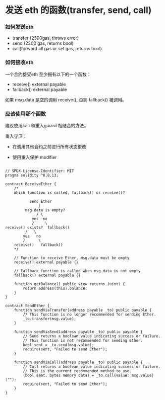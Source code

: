 # 发送 eth 的函数(transfer, send, call)

### 如何发送eth

- transfer (2300gas, throws error)
- send (2300 gas, returns bool)
- call(forward all gas or set gas, returns bool)

### 如何接收eth

一个合约接受eth 至少拥有以下的一个函数：

- receive()  external payable
- fallback() external payable



如果 msg.data 是空的调用 receive(),  否则 fallback() 被调用。

### 应该使用那个函数

建议使用call 和重入guiard 相结合的方法。

重入守卫：

- 在调用其他合约之前进行所有状态更改

- 使用重入保护 modifier

```solidity

// SPDX-License-Identifier: MIT
pragma solidity ^0.8.13;

contract ReceiveEther {
    /*
    Which function is called, fallback() or receive()?

           send Ether
               |
         msg.data is empty?
              / \
            yes  no
            /     \
receive() exists?  fallback()
         /   \
        yes   no
        /      \
    receive()   fallback()
    */

    // Function to receive Ether. msg.data must be empty
    receive() external payable {}

    // Fallback function is called when msg.data is not empty
    fallback() external payable {}

    function getBalance() public view returns (uint) {
        return address(this).balance;
    }
}

contract SendEther {
    function sendViaTransfer(address payable _to) public payable {
        // This function is no longer recommended for sending Ether.
        _to.transfer(msg.value);
    }

    function sendViaSend(address payable _to) public payable {
        // Send returns a boolean value indicating success or failure.
        // This function is not recommended for sending Ether.
        bool sent = _to.send(msg.value);
        require(sent, "Failed to send Ether");
    }

    function sendViaCall(address payable _to) public payable {
        // Call returns a boolean value indicating success or failure.
        // This is the current recommended method to use.
        (bool sent, bytes memory data) = _to.call{value: msg.value}("");
        require(sent, "Failed to send Ether");
    }
}
```

